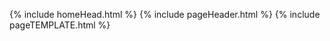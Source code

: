 {% include homeHead.html %}
{% include pageHeader.html %}
{% include pageTEMPLATE.html %}

<script type="text/javascript" src="../script/victorScripts/recentposts.js"></script>
<script type="text/javascript" src="../script/victorScripts/search.js"></script>
<script type="text/javascript" src="../script/victorScripts/dropDownMenu.js"></script>
<script src="https://kit.fontawesome.com/4c38acae5e.js" crossorigin="anonymous"></script>
